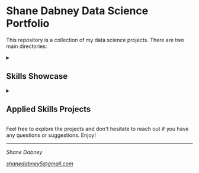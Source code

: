 # Shane Dabney Data Science Portfolio

This repository is a collection of my data science projects. There are two main directories:

<details>
  <summary><h2>Skills Showcase</h2></summary>

  The Skills Showcase directory contains several machine learning projects that I've built from scratch. The following algorithms are included:  
  - Linear Regression
  - Logistic Regression
  - K Nearest Neighbors
 
  <details>
    <summary><h4>Linear Regression</h4></summary>
  
    Each folder contains the `.py` script for the respective algorithm. The Linear Regression folder also contains explanatory Jupyter Notebooks to provide a deeper understanding of the implementation.
  </details>

  <details>
    <summary><h4>Logistic Regression</h4></summary>
  
    Each folder contains the `.py` script for the respective algorithm. The Logistic Regression folder also contains explanatory Jupyter Notebooks to provide a deeper understanding of the implementation.
  </details>

  <details>
    <summary><h4>KNN (k-Nearest Neighbors)</h4></summary>
  
    Each folder contains the `.py` script for the respective algorithm. The KNN (k-Nearest Neighbors) folder also contains explanatory Jupyter Notebooks to provide a deeper understanding of the implementation.
  </details>

</details>

<details>
  <summary><h2>Applied Skills Projects</h2></summary>

  This directory contains projects that demonstrate my ability to apply various data science skills and techniques. The projects in this directory include:

  <details>
    <summary><h4>Color Palette Extractor</h4></summary>
  
    A Python script that extracts color palettes from images. This project also includes an explanatory Jupyter Notebook that walks through the process and provides visualizations of the results.
  </details>

</details>

Feel free to explore the projects and don't hesitate to reach out if you have any questions or suggestions. Enjoy!

---

*Shane Dabney*

*shanedabney5@gmail.com*
